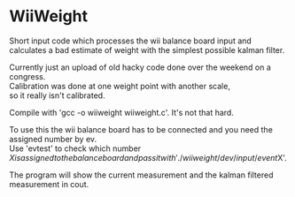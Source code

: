 # WiiWeight
Short input code which processes the wii balance board input and calculates a bad estimate of weight with the simplest possible kalman filter.  

Currently just an upload of old hacky code done over the weekend on a congress.  
Calibration was done at one weight point with another scale,  
so it really isn't calibrated.  

Compile with 'gcc -o wiiweight wiiweight.c'. It's not that hard.  

To use this the wii balance board has to be connected and you need the assigned number by ev.  
Use 'evtest' to check which number $X is assigned to the balance board and pass it with './wiiweight /dev/input/event$X'.  

The program will show the current measurement and the kalman filtered measurement in cout.  
